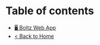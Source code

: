 # Table of contents

* [🖥 Boltz Web App](README.md)
* [< Back to Home](http://127.0.0.1:5000/o/SPM8mTvJyc7OIzGL3HD7/s/XUXMXrD8YTzvuqvAeom7/)
